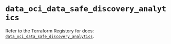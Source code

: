 # `data_oci_data_safe_discovery_analytics`

Refer to the Terraform Registory for docs: [`data_oci_data_safe_discovery_analytics`](https://registry.terraform.io/providers/oracle/oci/6.18.0/docs/data-sources/data_safe_discovery_analytics).
